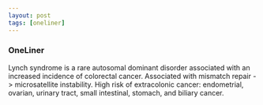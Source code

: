 ```yaml
---
layout: post
tags: [oneliner]
---
```



### OneLiner

Lynch syndrome is a rare autosomal dominant disorder associated with an increased incidence of colorectal cancer. Associated with mismatch repair -> microsatellite instability. High risk of extracolonic cancer: endometrial, ovarian, urinary tract, small intestinal, stomach, and biliary cancer.
